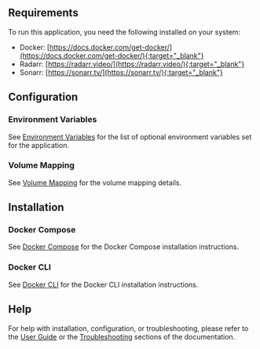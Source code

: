## Requirements

To run this application, you need the following installed on your system:

- Docker: [https://docs.docker.com/get-docker/](https://docs.docker.com/get-docker/){:target="_blank"}
- Radarr: [https://radarr.video/](https://radarr.video/){:target="_blank"}
- Sonarr: [https://sonarr.tv/](https://sonarr.tv/){:target="_blank"}


## Configuration

### Environment Variables

See [Environment Variables](environment-variables.md) for the list of optional environment variables set for the application.


### Volume Mapping

See [Volume Mapping](volume-mapping.md) for the volume mapping details.


## Installation

### Docker Compose

See [Docker Compose](docker-compose.md) for the Docker Compose installation instructions.

### Docker CLI

See [Docker CLI](docker-cli.md) for the Docker CLI installation instructions.

## Help

For help with installation, configuration, or troubleshooting, please refer to the [User Guide](../user-guide/library.md) or the [Troubleshooting](../troubleshooting/common-issues.md) sections of the documentation.